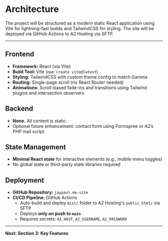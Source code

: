 # **Architecture**

The project will be structured as a modern static React application using Vite for lightning-fast builds and TailwindCSS for styling. The site will be deployed via GitHub Actions to A2 Hosting via SFTP.

---

## **Frontend**

- **Framework:** React (via Vite)
- **Build Tool:** Vite (`npm create vite@latest`)
- **Styling:** TailwindCSS with custom theme config to match Gamma
- **Routing:** Single-page scroll (no React Router needed)
- **Animations:** Scroll-based fade-ins and transitions using Tailwind plugins and intersection observers

## **Backend**

- **None.** All content is static.
- Optional future enhancement: contact form using Formspree or A2’s PHP mail script.

## **State Management**

- **Minimal React state** for interactive elements (e.g., mobile menu toggles)
- No global state or third-party state libraries required

## **Deployment**

- **GitHub Repository:** `jaypaul.me-site`
- **CI/CD Pipeline:** GitHub Actions
  - Auto-build and deploy `dist/` folder to A2 Hosting's `public_html/` via SFTP
  - Deploys **only on push to `main`**
  - Requires secrets: `A2_HOST`, `A2_USERNAME`, `A2_PASSWORD`

---

**Next: Section 3: Key Features**
